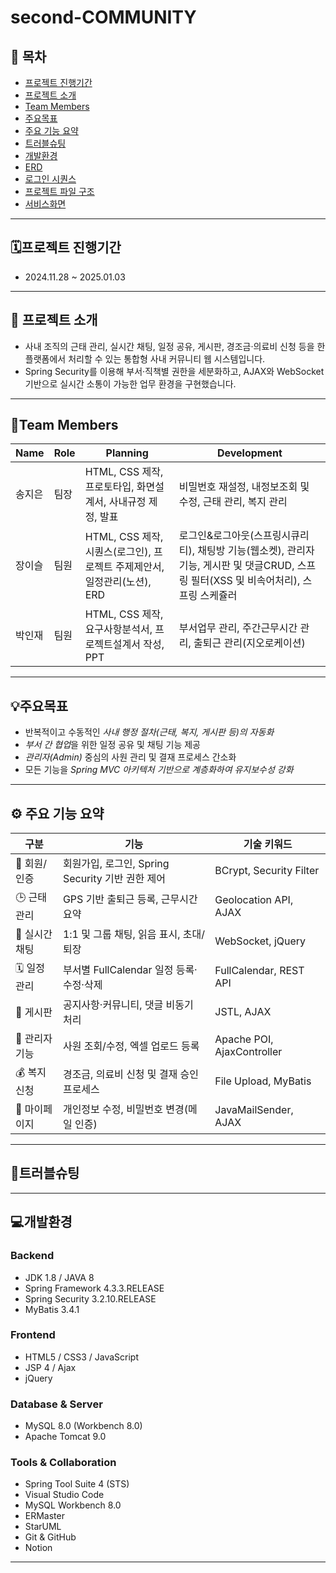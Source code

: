 # second-COMMUNITY

## 📑 목차

- [프로젝트 진행기간](#프로젝트-진행기간)
- [프로젝트 소개](#프로젝트-소개)
- [Team Members](#Team-Members)
- [주요목표](#주요목표)
- [주요 기능 요약](#주요-기능-요약) 
- [트러블슈팅](#트러블슈팅)
- [개발환경](#개발환경)
- [ERD](#erd)
- [로그인 시퀀스](#로그인-시퀀스)
- [프로젝트 파일 구조](#프로젝트-파일-구조)
- [서비스화면](#서비스화면)

--- 

## 🗓️프로젝트 진행기간
- 2024.11.28 ~ 2025.01.03

--- 

## 🎯 프로젝트 소개
- 사내 조직의 근태 관리, 실시간 채팅, 일정 공유, 게시판, 경조금·의료비 신청 등을 한 플랫폼에서 처리할 수 있는 통합형 사내 커뮤니티 웹 시스템입니다.
- Spring Security를 이용해 부서·직책별 권한을 세분화하고, AJAX와 WebSocket 기반으로 실시간 소통이 가능한 업무 환경을 구현했습니다.

--- 

## 👥Team Members

| Name   | Role | Planning                | Development |
|--------|------|-------------------------|-------------|
| 송지은 | 팀장 | HTML, CSS 제작, 프로토타입, 화면설계서, 사내규정 제정, 발표 | 비밀번호 재설정, 내정보조회 및 수정, 근태 관리, 복지 관리 |
| 장이슬 | 팀원 | HTML, CSS 제작, 시퀀스(로그인), 프로젝트 주제제안서, 일정관리(노션), ERD| 로그인&로그아웃(스프링시큐리티), 채팅방 기능(웹소켓), 관리자 기능, 게시판 및 댓글CRUD, 스프링 필터(XSS 및 비속어처리), 스프링 스케쥴러 |
| 박인재 | 팀원 | HTML, CSS 제작, 요구사항분석서, 프로젝트설계서 작성, PPT | 부서업무 관리, 주간근무시간 관리, 출퇴근 관리(지오로케이션) |

--- 

## 💡주요목표
- 반복적이고 수동적인 *사내 행정 절차(근태, 복지, 게시판 등)의 자동화*
- *부서 간 협업*을 위한 일정 공유 및 채팅 기능 제공
- *관리자(Admin)* 중심의 사원 관리 및 결재 프로세스 간소화
- 모든 기능을 *Spring MVC 아키텍처 기반으로 계층화하여 유지보수성 강화*
  
--- 

## ⚙️ 주요 기능 요약
| 구분| 기능| 기술 키워드|
|-----|------|------------|
|👥 회원/인증|	회원가입, 로그인, Spring Security 기반 권한 제어|	BCrypt, Security Filter|
|🕒 근태관리|	GPS 기반 출퇴근 등록, 근무시간 요약|	Geolocation API, AJAX|
|💬 실시간 채팅|	1:1 및 그룹 채팅, 읽음 표시, 초대/퇴장|	WebSocket, jQuery|
|🗓️ 일정관리|	부서별 FullCalendar 일정 등록·수정·삭제|	FullCalendar, REST API|
|📢 게시판|	공지사항·커뮤니티, 댓글 비동기 처리|	JSTL, AJAX|
|🏢 관리자 기능|	사원 조회/수정, 엑셀 업로드 등록|	Apache POI, AjaxController|
|💰 복지신청|	경조금, 의료비 신청 및 결재 승인 프로세스|	File Upload, MyBatis|
|👤 마이페이지|	개인정보 수정, 비밀번호 변경(메일 인증)|	JavaMailSender, AJAX|
  
--- 

## 🐞트러블슈팅
  
--- 

## 💻개발환경
### Backend
- JDK 1.8 / JAVA 8
- Spring Framework 4.3.3.RELEASE
- Spring Security 3.2.10.RELEASE
- MyBatis 3.4.1

### Frontend
- HTML5 / CSS3 / JavaScript
- JSP 4 / Ajax
- jQuery

### Database & Server
- MySQL 8.0 (Workbench 8.0)
- Apache Tomcat 9.0
 
### Tools & Collaboration
- Spring Tool Suite 4 (STS)
- Visual Studio Code
- MySQL Workbench 8.0
- ERMaster
- StarUML
- Git & GitHub
- Notion

--- 
